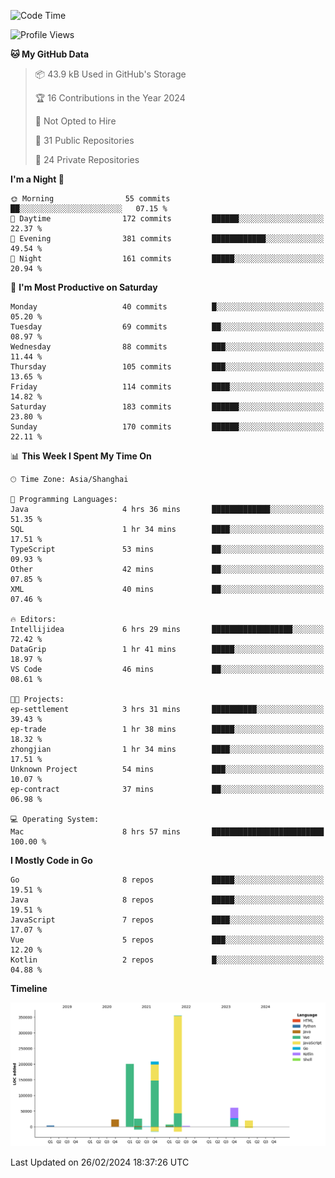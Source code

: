 <!--START_SECTION:waka-->
![Code Time](http://img.shields.io/badge/Code%20Time-2%2C281%20hrs%204%20mins-blue)

![Profile Views](http://img.shields.io/badge/Profile%20Views-0-blue)

**🐱 My GitHub Data** 

> 📦 43.9 kB Used in GitHub's Storage 
 > 
> 🏆 16 Contributions in the Year 2024
 > 
> 🚫 Not Opted to Hire
 > 
> 📜 31 Public Repositories 
 > 
> 🔑 24 Private Repositories 
 > 
**I'm a Night 🦉** 

```text
🌞 Morning                55 commits          ██░░░░░░░░░░░░░░░░░░░░░░░   07.15 % 
🌆 Daytime                172 commits         ██████░░░░░░░░░░░░░░░░░░░   22.37 % 
🌃 Evening                381 commits         ████████████░░░░░░░░░░░░░   49.54 % 
🌙 Night                  161 commits         █████░░░░░░░░░░░░░░░░░░░░   20.94 % 
```
📅 **I'm Most Productive on Saturday** 

```text
Monday                   40 commits          █░░░░░░░░░░░░░░░░░░░░░░░░   05.20 % 
Tuesday                  69 commits          ██░░░░░░░░░░░░░░░░░░░░░░░   08.97 % 
Wednesday                88 commits          ███░░░░░░░░░░░░░░░░░░░░░░   11.44 % 
Thursday                 105 commits         ███░░░░░░░░░░░░░░░░░░░░░░   13.65 % 
Friday                   114 commits         ████░░░░░░░░░░░░░░░░░░░░░   14.82 % 
Saturday                 183 commits         ██████░░░░░░░░░░░░░░░░░░░   23.80 % 
Sunday                   170 commits         ██████░░░░░░░░░░░░░░░░░░░   22.11 % 
```


📊 **This Week I Spent My Time On** 

```text
🕑︎ Time Zone: Asia/Shanghai

💬 Programming Languages: 
Java                     4 hrs 36 mins       █████████████░░░░░░░░░░░░   51.35 % 
SQL                      1 hr 34 mins        ████░░░░░░░░░░░░░░░░░░░░░   17.51 % 
TypeScript               53 mins             ██░░░░░░░░░░░░░░░░░░░░░░░   09.93 % 
Other                    42 mins             ██░░░░░░░░░░░░░░░░░░░░░░░   07.85 % 
XML                      40 mins             ██░░░░░░░░░░░░░░░░░░░░░░░   07.46 % 

🔥 Editors: 
Intellijidea             6 hrs 29 mins       ██████████████████░░░░░░░   72.42 % 
DataGrip                 1 hr 41 mins        █████░░░░░░░░░░░░░░░░░░░░   18.97 % 
VS Code                  46 mins             ██░░░░░░░░░░░░░░░░░░░░░░░   08.61 % 

🐱‍💻 Projects: 
ep-settlement            3 hrs 31 mins       ██████████░░░░░░░░░░░░░░░   39.43 % 
ep-trade                 1 hr 38 mins        █████░░░░░░░░░░░░░░░░░░░░   18.32 % 
zhongjian                1 hr 34 mins        ████░░░░░░░░░░░░░░░░░░░░░   17.51 % 
Unknown Project          54 mins             ███░░░░░░░░░░░░░░░░░░░░░░   10.07 % 
ep-contract              37 mins             ██░░░░░░░░░░░░░░░░░░░░░░░   06.98 % 

💻 Operating System: 
Mac                      8 hrs 57 mins       █████████████████████████   100.00 % 
```

**I Mostly Code in Go** 

```text
Go                       8 repos             █████░░░░░░░░░░░░░░░░░░░░   19.51 % 
Java                     8 repos             █████░░░░░░░░░░░░░░░░░░░░   19.51 % 
JavaScript               7 repos             ████░░░░░░░░░░░░░░░░░░░░░   17.07 % 
Vue                      5 repos             ███░░░░░░░░░░░░░░░░░░░░░░   12.20 % 
Kotlin                   2 repos             █░░░░░░░░░░░░░░░░░░░░░░░░   04.88 % 
```



**Timeline**

![Lines of Code chart](https://raw.githubusercontent.com/youtiaoguagua/youtiaoguagua/master/assets/bar_graph.png)


 Last Updated on 26/02/2024 18:37:26 UTC
<!--END_SECTION:waka-->